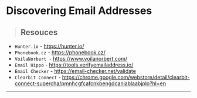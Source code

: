 # Discovering Email Addresses

> ## **Resouces**

- `Hunter.io` - https://hunter.io/
- `Phonebook.cz` - https://phonebook.cz/
- `VoilaNorbert -` https://www.voilanorbert.com/
- `Email Hippo` - https://tools.verifyemailaddress.io/
- `Email Checker` - https://email-checker.net/validate
- `Clearbit Connect` - https://chrome.google.com/webstore/detail/clearbit-connect-supercha/pmnhcgfcafcnkbengdcanjablaabjplo?hl=en

---
